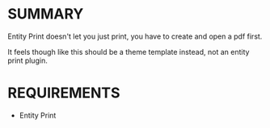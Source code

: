 # SUMMARY

Entity Print doesn't let you just print, you have to create and open a pdf first.

It feels though like this should be a theme template instead, not an entity
print plugin.

# REQUIREMENTS

* Entity Print

